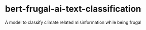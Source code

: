 # bert-frugal-ai-text-classification
A model to classify climate related misinformation while being frugal
